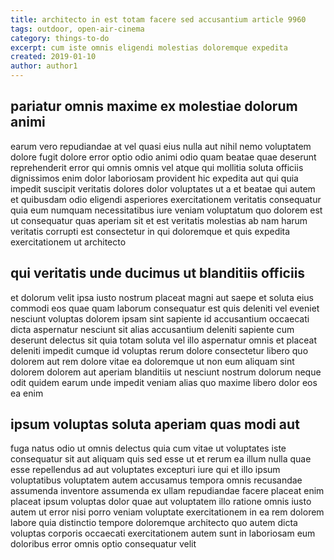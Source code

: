 ```yaml
---
title: architecto in est totam facere sed accusantium article 9960
tags: outdoor, open-air-cinema
category: things-to-do
excerpt: cum iste omnis eligendi molestias doloremque expedita
created: 2019-01-10
author: author1
---
```


## pariatur omnis maxime ex molestiae dolorum animi

earum vero repudiandae at vel quasi eius nulla aut nihil nemo voluptatem dolore fugit dolore error optio odio animi odio quam beatae quae deserunt reprehenderit error qui omnis omnis vel atque qui mollitia soluta officiis dignissimos enim dolor laboriosam provident hic expedita aut qui quia impedit suscipit veritatis dolores dolor voluptates ut a et beatae qui autem et quibusdam odio eligendi asperiores exercitationem veritatis consequatur quia eum numquam necessitatibus iure veniam voluptatum quo dolorem est ut consequatur quas aperiam sit et est veritatis molestias ab nam harum veritatis corrupti est consectetur in qui doloremque et quis expedita exercitationem ut architecto

## qui veritatis unde ducimus ut blanditiis officiis

et dolorum velit ipsa iusto nostrum placeat magni aut saepe et soluta eius commodi eos quae quam laborum consequatur est quis deleniti vel eveniet nesciunt voluptas dolorem ipsam sint sapiente id accusantium occaecati dicta aspernatur nesciunt sit alias accusantium deleniti sapiente cum deserunt delectus sit quia totam soluta vel illo aspernatur omnis et placeat deleniti impedit cumque id voluptas rerum dolore consectetur libero quo dolorem aut rem dolore vitae ea doloremque ut non eum aliquam sint dolorem dolorem aut aperiam blanditiis ut nesciunt nostrum dolorum neque odit quidem earum unde impedit veniam alias quo maxime libero dolor eos ea enim

## ipsum voluptas soluta aperiam quas modi aut

fuga natus odio ut omnis delectus quia cum vitae ut voluptates iste consequatur sit aut aliquam quis sed esse ut et rerum ea illum nulla quae esse repellendus ad aut voluptates excepturi iure qui et illo ipsum voluptatibus voluptatem autem accusamus tempora omnis recusandae assumenda inventore assumenda ex ullam repudiandae facere placeat enim placeat ipsum voluptas dolor quae aut voluptatem illo ratione omnis iusto autem ut error nisi porro veniam voluptate exercitationem in ea rem dolorem labore quia distinctio tempore doloremque architecto quo autem dicta voluptas corporis occaecati exercitationem autem sunt in laboriosam eum doloribus error omnis optio consequatur velit
